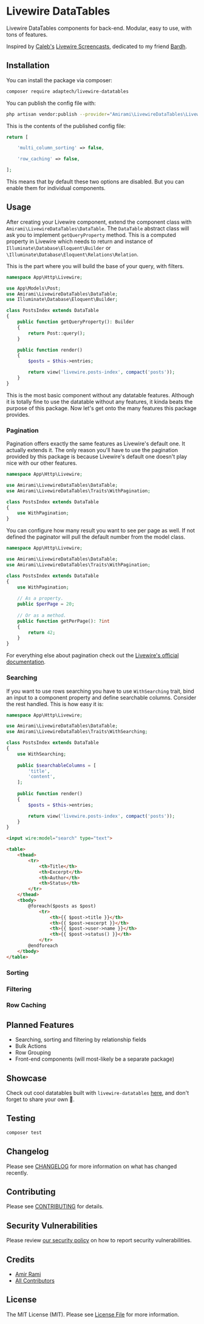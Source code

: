 # Livewire DataTables

Livewire DataTables components for back-end. Modular, easy to use, with tons of features.

Inspired by [Caleb's](https://github.com/calebporzio) [Livewire Screencasts](https://laravel-livewire.com/screencasts), dedicated to my friend [Bardh](https://github.com/bardh7).

## Installation

You can install the package via composer:

```bash
composer require adaptech/livewire-datatables
```

You can publish the config file with:
```bash
php artisan vendor:publish --provider="Amirami\LivewireDataTables\LivewireDataTablesServiceProvider" --tag="livewire-datatables-config"
```

This is the contents of the published config file:

```php
return [

    'multi_column_sorting' => false,

    'row_caching' => false,

];
```

This means that by default these two options are disabled. But you can enable them for individual components.

## Usage

After creating your Livewire component, extend the component class with `Amirami\LivewireDataTables\DataTable`. The `DataTable` abstract class will ask you to implement `getQueryProperty` method. This is a computed property in Livewire which needs to return and instance of `Illuminate\Database\Eloquent\Builder` or `\Illuminate\Database\Eloquent\Relations\Relation`.

This is the part where you will build the base of your query, with filters.

```php
namespace App\Http\Livewire;

use App\Models\Post;
use Amirami\LivewireDataTables\DataTable;
use Illuminate\Database\Eloquent\Builder;

class PostsIndex extends DataTable
{
    public function getQueryProperty(): Builder
    {
        return Post::query();
    }

    public function render()
    {
        $posts = $this->entries;

        return view('livewire.posts-index', compact('posts'));
    }
}
```

This is the most basic component without any datatable features. Although it is totally fine to use the datatable without any features, it kinda beats the purpose of this package. Now let's get onto the many features this package provides.

### Pagination

Pagination offers exactly the same features as Livewire's default one. It actually extends it. The only reason you'll have to use the pagination provided by this package is because Livewire's default one doesn't play nice with our other features.

```php
namespace App\Http\Livewire;

use Amirami\LivewireDataTables\DataTable;
use Amirami\LivewireDataTables\Traits\WithPagination;

class PostsIndex extends DataTable
{
    use WithPagination;
}
```

You can configure how many result you want to see per page as well. If not defined the paginator will pull the default number from the model class.

```php
namespace App\Http\Livewire;

use Amirami\LivewireDataTables\DataTable;
use Amirami\LivewireDataTables\Traits\WithPagination;

class PostsIndex extends DataTable
{
    use WithPagination;
    
    // As a property.
    public $perPage = 20;
    
    // Or as a method.
    public function getPerPage(): ?int
    {
        return 42;
    }
}
```

For everything else about pagination check out the [Livewire's official documentation](https://laravel-livewire.com/docs/2.x/pagination).

### Searching

If you want to use rows searching you have to use `WithSearching` trait, bind an input to a component property and define searchable columns. Consider the rest handled. This is how easy it is:

```php
namespace App\Http\Livewire;

use Amirami\LivewireDataTables\DataTable;
use Amirami\LivewireDataTables\Traits\WithSearching;

class PostsIndex extends DataTable
{
    use WithSearching;
    
    public $searchableColumns = [
        'title',
        'content',
    ];
    
    public function render()
    {
        $posts = $this->entries;

        return view('livewire.posts-index', compact('posts'));
    }
}
```

```html
<input wire:model="search" type="text">

<table>
    <thead>
        <tr>
            <th>Title</th>
            <th>Excerpt</th>
            <th>Author</th>
            <th>Status</th>
        </tr>
    </thead>
    <tbody>
        @foreach($posts as $post)
            <tr>
                <th>{{ $post->title }}</th>
                <th>{{ $post->excerpt }}</th>
                <th>{{ $post->user->name }}</th>
                <th>{{ $post->status() }}</th>
            </tr>
        @endforeach
    </tbody>
</table>
```

### Sorting

### Filtering

### Row Caching

## Planned Features

* Searching, sorting and filtering by relationship fields
* Bulk Actions
* Row Grouping
* Front-end components (will most-likely be a separate package)

## Showcase

Check out cool datatables built with `livewire-datatables` [here](https://github.com/amiranagram/livewire-datatables/discussions/categories/show-and-tell), and don't forget to share your own 🙌.

## Testing

```bash
composer test
```

## Changelog

Please see [CHANGELOG](CHANGELOG.md) for more information on what has changed recently.

## Contributing

Please see [CONTRIBUTING](.github/CONTRIBUTING.md) for details.

## Security Vulnerabilities

Please review [our security policy](../../security/policy) on how to report security vulnerabilities.

## Credits

- [Amir Rami](https://github.com/amiranagram)
- [All Contributors](../../contributors)

## License

The MIT License (MIT). Please see [License File](LICENSE.md) for more information.

